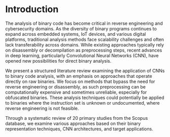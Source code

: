 # Introduction

The analysis of binary code has become critical in reverse engineering and cybersecurity domains. As the diversity of binary programs continues to expand across embedded systems, IoT devices, and various digital platforms, traditional analysis methods face scalability challenges and often lack transferability across domains. While existing approaches typically rely on disassembly or decompilation as preprocessing steps, recent advances in deep learning, particularly Convolutional Neural Networks (CNN), have opened new possibilities for direct binary analysis.

We present a structured literature review examining the application of CNNs to binary code analysis, with an emphasis on approaches that operate directly on raw binaries. We focus on methods that bypass the need for reverse engineering or disassembly, as such preprocessing can be computationally expensive and sometimes unreliable, especially for obfuscated binaries. These analysis techniques could potentially be applied to binaries where the instruction set is unknown or undocumented, where reverse engineering is not feasible.

Through a systematic review of 20 primary studies from the Scopus database, we examine various approaches based on their binary representation techniques, CNN architectures, and target applications.
